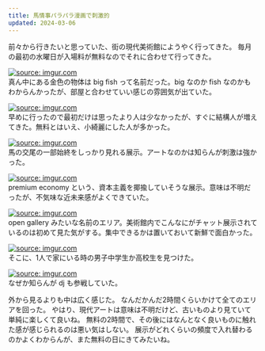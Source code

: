 ```yaml
---
title: 馬情事パラパラ漫画で刺激的
updated: 2024-03-06
---
```


前々から行きたいと思っていた、街の現代美術館にようやく行ってきた。
毎月の最初の水曜日が入場料が無料なのでそれに合わせて行ってきた。

<a href="https://imgur.com/jhfab4d"><img src="https://i.imgur.com/jhfab4d.jpg" title="source: imgur.com" /></a>  
真ん中にある金色の物体は big fish って名前だった。big なのか fish なのかもわからんかったが、部屋と合わせていい感じの雰囲気が出ていた。

<a href="https://imgur.com/vo0rgdC"><img src="https://i.imgur.com/vo0rgdC.jpg" title="source: imgur.com" /></a>  
早めに行ったので最初だけは思ったより人は少なかったが、すぐに結構人が増えてきた。無料とはいえ、小綺麗にした人が多かった。

<a href="https://imgur.com/dvlk6nh"><img src="https://i.imgur.com/dvlk6nh.jpg" title="source: imgur.com" /></a>  
馬の交尾の一部始終をしっかり見れる展示。アートなのかは知らんが刺激は強かった。

<a href="https://imgur.com/wn16FHa"><img src="https://i.imgur.com/wn16FHa.jpg" title="source: imgur.com" /></a>  
premium economy という、資本主義を揶揄していそうな展示。意味は不明だったが、不気味な近未来感がよくできていた。

<a href="https://imgur.com/w6B3tve"><img src="https://i.imgur.com/w6B3tve.jpg" title="source: imgur.com" /></a>  
open gallery みたいな名前のエリア。美術館内でこんなにがチャット展示されているのは初めて見た気がする。集中できるかは置いておいて新鮮で面白かった。

<a href="https://imgur.com/1LnACLj"><img src="https://i.imgur.com/1LnACLj.jpg" title="source: imgur.com" /></a>  
そこに、1人で家にいる時の男子中学生か高校生を見つけた。

<a href="https://imgur.com/LBKXoDv"><img src="https://i.imgur.com/LBKXoDv.jpg" title="source: imgur.com" /></a>  
なぜか知らんが dj も参戦していた。


外から見るよりも中は広く感じた。
なんだかんだ2時間くらいかけて全てのエリアを回った。
やはり、現代アートは意味は不明だけど、古いものより見ていて単純に楽しくて良いね。
無料の2時間で、その後にはなんとなく良いものに触れた感が感じられるのは悪い気はしない。
展示がどれくらいの頻度で入れ替わるのかよくわからんが、また無料の日にきてみたいね。
